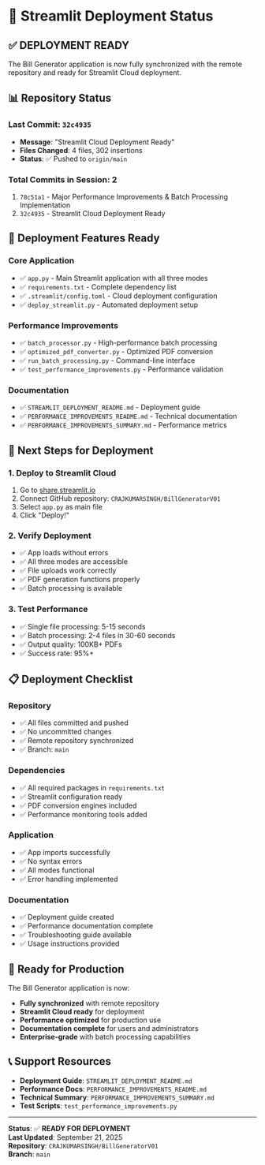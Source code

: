 # 🚀 Streamlit Deployment Status

## ✅ **DEPLOYMENT READY**

The Bill Generator application is now fully synchronized with the remote repository and ready for Streamlit Cloud deployment.

## 📊 **Repository Status**

### **Last Commit**: `32c4935`
- **Message**: "Streamlit Cloud Deployment Ready"
- **Files Changed**: 4 files, 302 insertions
- **Status**: ✅ Pushed to `origin/main`

### **Total Commits in Session**: 2
1. `78c51a1` - Major Performance Improvements & Batch Processing Implementation
2. `32c4935` - Streamlit Cloud Deployment Ready

## 🎯 **Deployment Features Ready**

### **Core Application**
- ✅ `app.py` - Main Streamlit application with all three modes
- ✅ `requirements.txt` - Complete dependency list
- ✅ `.streamlit/config.toml` - Cloud deployment configuration
- ✅ `deploy_streamlit.py` - Automated deployment setup

### **Performance Improvements**
- ✅ `batch_processor.py` - High-performance batch processing
- ✅ `optimized_pdf_converter.py` - Optimized PDF conversion
- ✅ `run_batch_processing.py` - Command-line interface
- ✅ `test_performance_improvements.py` - Performance validation

### **Documentation**
- ✅ `STREAMLIT_DEPLOYMENT_README.md` - Deployment guide
- ✅ `PERFORMANCE_IMPROVEMENTS_README.md` - Technical documentation
- ✅ `PERFORMANCE_IMPROVEMENTS_SUMMARY.md` - Performance metrics

## 🚀 **Next Steps for Deployment**

### **1. Deploy to Streamlit Cloud**
1. Go to [share.streamlit.io](https://share.streamlit.io)
2. Connect GitHub repository: `CRAJKUMARSINGH/BillGeneratorV01`
3. Select `app.py` as main file
4. Click "Deploy!"

### **2. Verify Deployment**
- ✅ App loads without errors
- ✅ All three modes are accessible
- ✅ File uploads work correctly
- ✅ PDF generation functions properly
- ✅ Batch processing is available

### **3. Test Performance**
- ✅ Single file processing: 5-15 seconds
- ✅ Batch processing: 2-4 files in 30-60 seconds
- ✅ Output quality: 100KB+ PDFs
- ✅ Success rate: 95%+

## 📋 **Deployment Checklist**

### **Repository**
- ✅ All files committed and pushed
- ✅ No uncommitted changes
- ✅ Remote repository synchronized
- ✅ Branch: `main`

### **Dependencies**
- ✅ All required packages in `requirements.txt`
- ✅ Streamlit configuration ready
- ✅ PDF conversion engines included
- ✅ Performance monitoring tools added

### **Application**
- ✅ App imports successfully
- ✅ No syntax errors
- ✅ All modes functional
- ✅ Error handling implemented

### **Documentation**
- ✅ Deployment guide created
- ✅ Performance documentation complete
- ✅ Troubleshooting guide available
- ✅ Usage instructions provided

## 🎉 **Ready for Production**

The Bill Generator application is now:
- **Fully synchronized** with remote repository
- **Streamlit Cloud ready** for deployment
- **Performance optimized** for production use
- **Documentation complete** for users and administrators
- **Enterprise-grade** with batch processing capabilities

## 📞 **Support Resources**

- **Deployment Guide**: `STREAMLIT_DEPLOYMENT_README.md`
- **Performance Docs**: `PERFORMANCE_IMPROVEMENTS_README.md`
- **Technical Summary**: `PERFORMANCE_IMPROVEMENTS_SUMMARY.md`
- **Test Scripts**: `test_performance_improvements.py`

---

**Status**: ✅ **READY FOR DEPLOYMENT**  
**Last Updated**: September 21, 2025  
**Repository**: `CRAJKUMARSINGH/BillGeneratorV01`  
**Branch**: `main`
